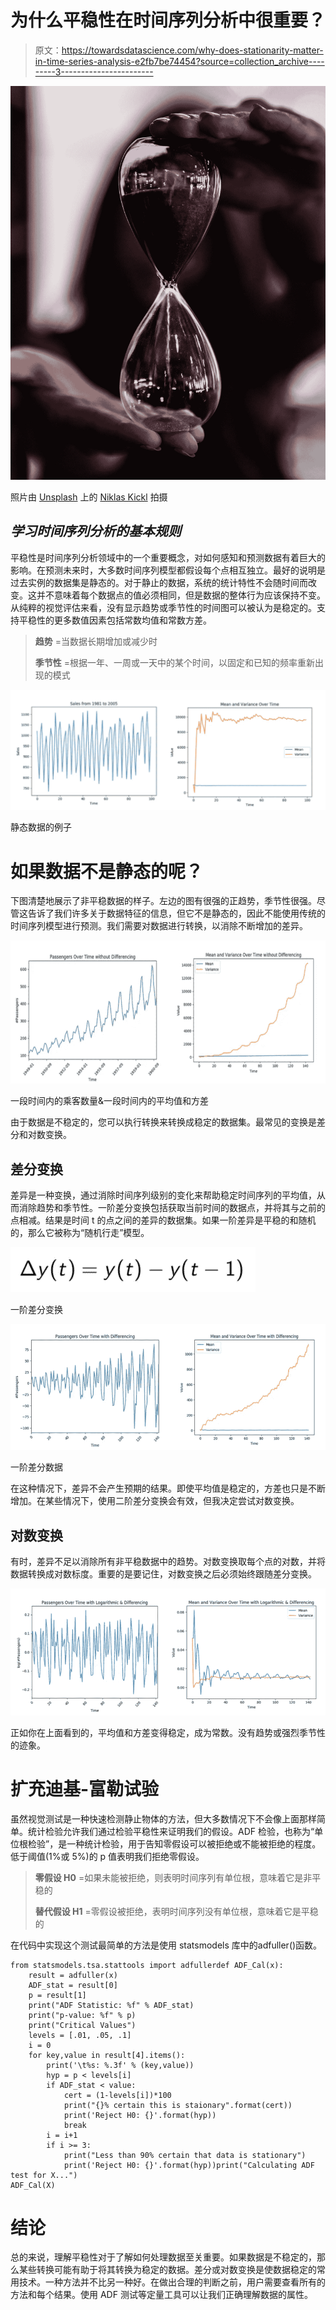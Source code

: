 # 为什么平稳性在时间序列分析中很重要？

> 原文：<https://towardsdatascience.com/why-does-stationarity-matter-in-time-series-analysis-e2fb7be74454?source=collection_archive---------3----------------------->

![](img/83e717a0bd87e1d9eafea7738dc25084.png)

照片由 [Unsplash](https://unsplash.com?utm_source=medium&utm_medium=referral) 上的 [Niklas Kickl](https://unsplash.com/@niklas_kickl?utm_source=medium&utm_medium=referral) 拍摄

## *学习时间序列分析的基本规则*

平稳性是时间序列分析领域中的一个重要概念，对如何感知和预测数据有着巨大的影响。在预测未来时，大多数时间序列模型都假设每个点相互独立。最好的说明是过去实例的数据集是静态的。对于静止的数据，系统的统计特性不会随时间而改变。这并不意味着每个数据点的值必须相同，但是数据的整体行为应该保持不变。从纯粹的视觉评估来看，没有显示趋势或季节性的时间图可以被认为是稳定的。支持平稳性的更多数值因素包括常数均值和常数方差。

> **趋势** =当数据长期增加或减少时
> 
> **季节性** =根据一年、一周或一天中的某个时间，以固定和已知的频率重新出现的模式

![](img/7fc9c96344c6b99c3dea6c66e9e13a08.png)

静态数据的例子

# 如果数据不是静态的呢？

下图清楚地展示了非平稳数据的样子。左边的图有很强的正趋势，季节性很强。尽管这告诉了我们许多关于数据特征的信息，但它不是静态的，因此不能使用传统的时间序列模型进行预测。我们需要对数据进行转换，以消除不断增加的差异。

![](img/09fb8af39b212ac73e8cf91793ad5b4b.png)

一段时间内的乘客数量&一段时间内的平均值和方差

由于数据是不稳定的，您可以执行转换来转换成稳定的数据集。最常见的变换是差分和对数变换。

## 差分变换

差异是一种变换，通过消除时间序列级别的变化来帮助稳定时间序列的平均值，从而消除趋势和季节性。一阶差分变换包括获取当前时间的数据点，并将其与之前的点相减。结果是时间 t 的点之间的差异的数据集。如果一阶差异是平稳的和随机的，那么它被称为“随机行走”模型。

![](img/41e78af3601eb99b3882bf7ed73b11af.png)

一阶差分变换

![](img/3142dd8fa6acb527d970f57601d064d3.png)

一阶差分数据

在这种情况下，差异不会产生预期的结果。即使平均值是稳定的，方差也只是不断增加。在某些情况下，使用二阶差分变换会有效，但我决定尝试对数变换。

## 对数变换

有时，差异不足以消除所有非平稳数据中的趋势。对数变换取每个点的对数，并将数据转换成对数标度。重要的是要记住，对数变换之后必须始终跟随差分变换。

![](img/385e0b9e96fcc6cffd6f6573374f0a38.png)

正如你在上面看到的，平均值和方差变得稳定，成为常数。没有趋势或强烈季节性的迹象。

# 扩充迪基-富勒试验

虽然视觉测试是一种快速检测静止物体的方法，但大多数情况下不会像上面那样简单。统计检验允许我们通过检验平稳性来证明我们的假设。ADF 检验，也称为“单位根检验”，是一种统计检验，用于告知零假设可以被拒绝或不能被拒绝的程度。低于阈值(1%或 5%)的 p 值表明我们拒绝零假设。

> **零假设 H0** =如果未能被拒绝，则表明时间序列有单位根，意味着它是非平稳的
> 
> **替代假设 H1** =零假设被拒绝，表明时间序列没有单位根，意味着它是平稳的

在代码中实现这个测试最简单的方法是使用 statsmodels 库中的adfuller()函数。

```
from statsmodels.tsa.stattools import adfullerdef ADF_Cal(x):
    result = adfuller(x)
    ADF_stat = result[0]
    p = result[1]
    print("ADF Statistic: %f" % ADF_stat)
    print("p-value: %f" % p)
    print("Critical Values")
    levels = [.01, .05, .1]
    i = 0
    for key,value in result[4].items():
        print('\t%s: %.3f' % (key,value))
        hyp = p < levels[i]
        if ADF_stat < value:
            cert = (1-levels[i])*100
            print("{}% certain this is staionary".format(cert))
            print('Reject H0: {}'.format(hyp))
            break
        i = i+1
        if i >= 3:
            print("Less than 90% certain that data is stationary")
            print('Reject H0: {}'.format(hyp))print("Calculating ADF test for X...")
ADF_Cal(X)
```

# 结论

总的来说，理解平稳性对于了解如何处理数据至关重要。如果数据是不稳定的，那么某些转换可能有助于将其转换为稳定的数据。差分或对数变换是使数据稳定的常用技术。一种方法并不比另一种好。在做出合理的判断之前，用户需要查看所有的方法和每个结果。使用 ADF 测试等定量工具可以让我们正确理解数据的属性。